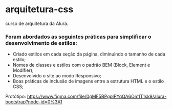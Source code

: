 # arquitetura-css
curso de arquitetura da Alura. 
### Foram abordados as seguintes práticas para simplificar o desenvolvimento de estilos:
 - Criado estilos em cada seção da página, diminuindo o tamanho de cada estilo;
 - Nomes de classes e estilos com o padrão BEM (Block, Element e Modifier);
 - Desenvolvido o site ao modo Responsivo;
 - Boas práticas de inclusão de imagens entre a estrutura HTML e o estilo CSS;

Protótipo: https://www.figma.com/file/0gMF5BPgplPYqQA6Om1T1sk9/alura-bootstrap?node-id=0%3A1
